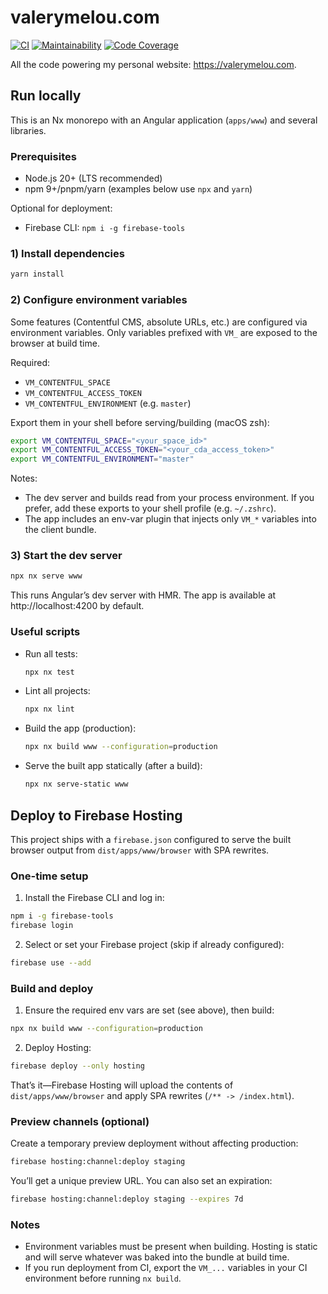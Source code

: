 # valerymelou.com

[![CI](https://github.com/valerymelou/valerymelou.com/actions/workflows/ci.yml/badge.svg)](https://github.com/valerymelou/valerymelou.com/actions/workflows/ci.yml) [![Maintainability](https://qlty.sh/gh/valerymelou/projects/valerymelou.com/maintainability.svg)](https://qlty.sh/gh/valerymelou/projects/valerymelou.com) [![Code Coverage](https://qlty.sh/gh/valerymelou/projects/valerymelou.com/coverage.svg)](https://qlty.sh/gh/valerymelou/projects/valerymelou.com)

All the code powering my personal website: https://valerymelou.com.

## Run locally

This is an Nx monorepo with an Angular application (`apps/www`) and several libraries.

### Prerequisites

- Node.js 20+ (LTS recommended)
- npm 9+/pnpm/yarn (examples below use `npx` and `yarn`)

Optional for deployment:

- Firebase CLI: `npm i -g firebase-tools`

### 1) Install dependencies

```sh
yarn install
```

### 2) Configure environment variables

Some features (Contentful CMS, absolute URLs, etc.) are configured via environment variables. Only variables prefixed with `VM_` are exposed to the browser at build time.

Required:

- `VM_CONTENTFUL_SPACE`
- `VM_CONTENTFUL_ACCESS_TOKEN`
- `VM_CONTENTFUL_ENVIRONMENT` (e.g. `master`)

Export them in your shell before serving/building (macOS zsh):

```sh
export VM_CONTENTFUL_SPACE="<your_space_id>"
export VM_CONTENTFUL_ACCESS_TOKEN="<your_cda_access_token>"
export VM_CONTENTFUL_ENVIRONMENT="master"
```

Notes:

- The dev server and builds read from your process environment. If you prefer, add these exports to your shell profile (e.g. `~/.zshrc`).
- The app includes an env-var plugin that injects only `VM_*` variables into the client bundle.

### 3) Start the dev server

```sh
npx nx serve www
```

This runs Angular’s dev server with HMR. The app is available at http://localhost:4200 by default.

### Useful scripts

- Run all tests:
  ```sh
  npx nx test
  ```
- Lint all projects:
  ```sh
  npx nx lint
  ```
- Build the app (production):
  ```sh
  npx nx build www --configuration=production
  ```
- Serve the built app statically (after a build):
  ```sh
  npx nx serve-static www
  ```

## Deploy to Firebase Hosting

This project ships with a `firebase.json` configured to serve the built browser output from `dist/apps/www/browser` with SPA rewrites.

### One-time setup

1. Install the Firebase CLI and log in:

```sh
npm i -g firebase-tools
firebase login
```

2. Select or set your Firebase project (skip if already configured):

```sh
firebase use --add
```

### Build and deploy

1. Ensure the required env vars are set (see above), then build:

```sh
npx nx build www --configuration=production
```

2. Deploy Hosting:

```sh
firebase deploy --only hosting
```

That’s it—Firebase Hosting will upload the contents of `dist/apps/www/browser` and apply SPA rewrites (`/** -> /index.html`).

### Preview channels (optional)

Create a temporary preview deployment without affecting production:

```sh
firebase hosting:channel:deploy staging
```

You’ll get a unique preview URL. You can also set an expiration:

```sh
firebase hosting:channel:deploy staging --expires 7d
```

### Notes

- Environment variables must be present when building. Hosting is static and will serve whatever was baked into the bundle at build time.
- If you run deployment from CI, export the `VM_...` variables in your CI environment before running `nx build`.
